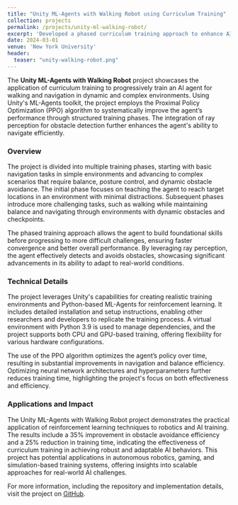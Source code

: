 ```yaml
---
title: "Unity ML-Agents with Walking Robot using Curriculum Training"
collection: projects
permalink: /projects/unity-ml-walking-robot/
excerpt: 'Developed a phased curriculum training approach to enhance AI walking and navigation in complex environments using Unity ML-Agents.'
date: 2024-03-01
venue: 'New York University'
header:
  teaser: "unity-walking-robot.png"
---
```


The **Unity ML-Agents with Walking Robot** project showcases the application of curriculum training to progressively train an AI agent for walking and navigation in dynamic and complex environments. Using Unity's ML-Agents toolkit, the project employs the Proximal Policy Optimization (PPO) algorithm to systematically improve the agent’s performance through structured training phases. The integration of ray perception for obstacle detection further enhances the agent's ability to navigate efficiently.

### Overview
The project is divided into multiple training phases, starting with basic navigation tasks in simple environments and advancing to complex scenarios that require balance, posture control, and dynamic obstacle avoidance. The initial phase focuses on teaching the agent to reach target locations in an environment with minimal distractions. Subsequent phases introduce more challenging tasks, such as walking while maintaining balance and navigating through environments with dynamic obstacles and checkpoints.

The phased training approach allows the agent to build foundational skills before progressing to more difficult challenges, ensuring faster convergence and better overall performance. By leveraging ray perception, the agent effectively detects and avoids obstacles, showcasing significant advancements in its ability to adapt to real-world conditions.

### Technical Details
The project leverages Unity's capabilities for creating realistic training environments and Python-based ML-Agents for reinforcement learning. It includes detailed installation and setup instructions, enabling other researchers and developers to replicate the training process. A virtual environment with Python 3.9 is used to manage dependencies, and the project supports both CPU and GPU-based training, offering flexibility for various hardware configurations. 

The use of the PPO algorithm optimizes the agent’s policy over time, resulting in substantial improvements in navigation and balance efficiency. Optimizing neural network architectures and hyperparameters further reduces training time, highlighting the project's focus on both effectiveness and efficiency.

### Applications and Impact
The Unity ML-Agents with Walking Robot project demonstrates the practical application of reinforcement learning techniques to robotics and AI training. The results include a 35% improvement in obstacle avoidance efficiency and a 25% reduction in training time, indicating the effectiveness of curriculum training in achieving robust and adaptable AI behaviors. This project has potential applications in autonomous robotics, gaming, and simulation-based training systems, offering insights into scalable approaches for real-world AI challenges.

For more information, including the repository and implementation details, visit the project on [GitHub](https://github.com/MissTiny/RL_robot).
